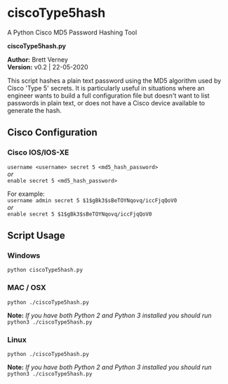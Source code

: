 # ciscoType5hash
A Python Cisco MD5 Password Hashing Tool

**ciscoType5hash.py**

**Author:** Brett Verney</br>
**Version:** v0.2 | 22-05-2020

This script hashes a plain text password using the MD5 algorithm used by Cisco 'Type 5' secrets. It is particularly useful in situations where an engineer wants to build a full configuration file but doesn't want to list passwords in plain text, or does not have a Cisco device available to generate the hash.

## Cisco Configuration

### Cisco IOS/IOS-XE

```username <username> secret 5 <md5_hash_password>```<br>
*or*<br>
```enable secret 5 <md5_hash_password>```
  
For example:<br>
```username admin secret 5 $1$gBk3$sBeTOYNqovq/iccFjqQoV0```<br>
*or*<br>
```enable secret 5 $1$gBk3$sBeTOYNqovq/iccFjqQoV0```

## Script Usage

### Windows

```python ciscoType5hash.py```

### MAC / OSX

```python ./ciscoType5hash.py```

**Note:**
*If you have both Python 2 and Python 3 installed you should run* ```python3 ./ciscoType5hash.py```

### Linux

```python ./ciscoType5hash.py```

**Note:**
*If you have both Python 2 and Python 3 installed you should run* ```python3 ./ciscoType5hash.py```

